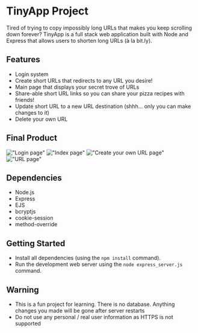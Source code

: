 # TinyApp Project

Tired of trying to copy impossibly long URLs that makes you keep scrolling down forever? TinyApp is a full stack web application built with Node and Express that allows users to shorten long URLs (à la bit.ly).

## Features
* Login system
* Create short URLs that redirects to any URL you desire!
* Main page that displays your secret trove of URLs
* Share-able short URL links so you can share your pizza recipes with friends!
* Update short URL to a new URL destination (shhh... only you can make changes to it)
* Delete your own URL


## Final Product

!["Login page"](https://postimg.cc/2qSg1f3J)
!["Index page"](https://postimg.cc/GBgVYSyp)
!["Create your own URL page"](https://postimg.cc/8JF3bBRm)
!["URL page"](https://postimg.cc/Q9RzY9SG)

## Dependencies

- Node.js
- Express
- EJS
- bcryptjs
- cookie-session
- method-override

## Getting Started

- Install all dependencies (using the `npm install` command).
- Run the development web server using the `node express_server.js` command.

## Warning
- This is a fun project for learning. There is no database. Anything changes you made will be gone after server restarts
- Do not use any personal / real user information as HTTPS is not supported